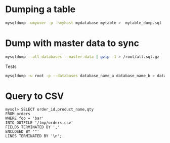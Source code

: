 <!-- TITLE: MySQL/Dumps -->

# Dumping a table
```sh
mysqldump -umyuser -p -hmyhost mydatabase mytable >  mytable_dump.sql
```

# Dump with master data to sync
```sh
mysqldump --all-databases --master-data | gzip -1 > /root/all.sql.gz
```

Tests

```sh
mysqldump -u root -p --databases database_name_a database_name_b > databases_a_b.sql
```

# Query to CSV

```mysql
mysql> SELECT order_id,product_name,qty
FROM orders
WHERE foo = 'bar'
INTO OUTFILE '/tmp/orders.csv'
FIELDS TERMINATED BY ','
ENCLOSED BY '"'
LINES TERMINATED BY '\n';
```

